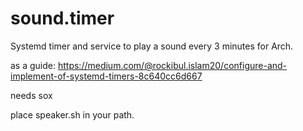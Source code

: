 # sound.timer
Systemd timer and service to play a sound every 3 minutes for Arch.

as a guide: https://medium.com/@rockibul.islam20/configure-and-implement-of-systemd-timers-8c640cc6d667

needs sox

place speaker.sh in your path.
